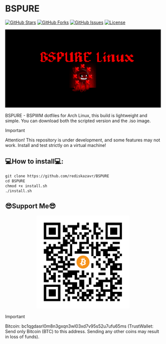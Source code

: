 # BSPURE

[![GitHub Stars](https://img.shields.io/github/stars/rediskazavr/BSPURE.svg?style=social&label=Star)](https://github.com/rediskazavr/BSPURE)
[![GitHub Forks](https://img.shields.io/github/forks/rediskazavr/BSPURE.svg?style=social&label=Fork)](https://github.com/rediskazavr/BSPURE)
[![GitHub Issues](https://img.shields.io/github/issues/rediskazavr/BSPURE.svg)](https://github.com/rediskazavr/BSPURE/issues)
[![License](https://img.shields.io/github/license/rediskazavr/BSPURE.svg)](https://github.com/rediskazavr/BSPURE/blob/master/LICENSE)

<p align="center">
  <img src="./docs/img/preview.png"/>
</p>

BSPURE - BSPWM dotfiles for Arch Linux, this build is lightweight and simple. You can download both the scripted version and the .iso image.

> [!IMPORTANT]
> Attention! This repository is under development, and some features may not work. Install and test strictly on a virtual machine!

## 💻How to install💻:
```
git clone https://github.com/rediskazavr/BSPURE
cd BSPURE
chmod +x install.sh
./install.sh
```
## 😎Support Me😎
<p align="center">
  <img src="./docs/img/BTC.png"/>
</p>

> [!IMPORTANT]
> Bitcoin: bc1qgdasrl0m8n3gxqn3wl03xd7v95s52u7ufu65ms (TrustWallet: Send only Bitcoin (BTC) to this address. Sending any other coins may result in loss of funds).
